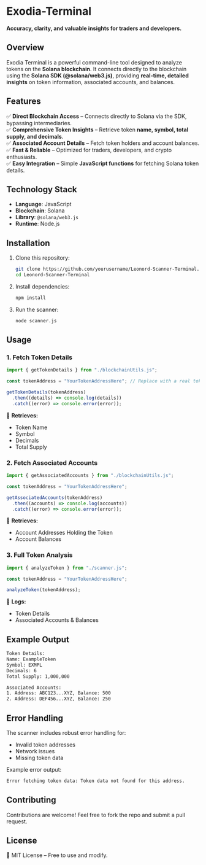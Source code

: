 # **Exodia-Terminal**  

**Accuracy, clarity, and valuable insights for traders and developers.**  

## **Overview**  

Exodia Terminal is a powerful command-line tool designed to analyze tokens on the **Solana blockchain**. It connects directly to the blockchain using the **Solana SDK (@solana/web3.js)**, providing **real-time, detailed insights** on token information, associated accounts, and balances.

## **Features**  

✅ **Direct Blockchain Access** – Connects directly to Solana via the SDK, bypassing intermediaries.  
✅ **Comprehensive Token Insights** – Retrieve token **name, symbol, total supply, and decimals**.  
✅ **Associated Account Details** – Fetch token holders and account balances.  
✅ **Fast & Reliable** – Optimized for traders, developers, and crypto enthusiasts.  
✅ **Easy Integration** – Simple **JavaScript functions** for fetching Solana token details.

## **Technology Stack**  

- **Language**: JavaScript  
- **Blockchain**: Solana  
- **Library**: `@solana/web3.js`  
- **Runtime**: Node.js  

## **Installation**  

1. Clone this repository:  
   ```bash
   git clone https://github.com/yourusername/Leonord-Scanner-Terminal.git
   cd Leonord-Scanner-Terminal
   ```
2. Install dependencies:  
   ```bash
   npm install
   ```
3. Run the scanner:  
   ```bash
   node scanner.js
   ```

## **Usage**  

### **1. Fetch Token Details**
```javascript
import { getTokenDetails } from "./blockchainUtils.js";

const tokenAddress = "YourTokenAddressHere"; // Replace with a real token address

getTokenDetails(tokenAddress)
  .then((details) => console.log(details))
  .catch((error) => console.error(error));
```
📌 **Retrieves:**  
- Token Name  
- Symbol  
- Decimals  
- Total Supply  

### **2. Fetch Associated Accounts**  
```javascript
import { getAssociatedAccounts } from "./blockchainUtils.js";

const tokenAddress = "YourTokenAddressHere";

getAssociatedAccounts(tokenAddress)
  .then((accounts) => console.log(accounts))
  .catch((error) => console.error(error));
```
📌 **Retrieves:**  
- Account Addresses Holding the Token  
- Account Balances  

### **3. Full Token Analysis**  
```javascript
import { analyzeToken } from "./scanner.js";

const tokenAddress = "YourTokenAddressHere";

analyzeToken(tokenAddress);
```
📌 **Logs:**  
- Token Details  
- Associated Accounts & Balances  

## **Example Output**  
```bash
Token Details:
Name: ExampleToken
Symbol: EXMPL
Decimals: 6
Total Supply: 1,000,000

Associated Accounts:
1. Address: ABC123...XYZ, Balance: 500
2. Address: DEF456...XYZ, Balance: 250
```

## **Error Handling**  
The scanner includes robust error handling for:  
- Invalid token addresses  
- Network issues  
- Missing token data  

Example error output:  
```bash
Error fetching token data: Token data not found for this address.
```

## **Contributing**  
Contributions are welcome! Feel free to fork the repo and submit a pull request.

## **License**  
📜 MIT License – Free to use and modify.  
